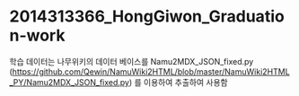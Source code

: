 # 2014313366_HongGiwon_Graduation-work

학습 데이터는 나무위키의 데이터 베이스를 Namu2MDX_JSON_fixed.py (https://github.com/Qewin/NamuWiki2HTML/blob/master/NamuWiki2HTML_PY/Namu2MDX_JSON_fixed.py)
를 이용하여 추출하여 사용함
